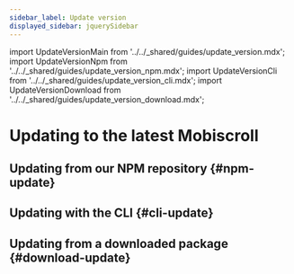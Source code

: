 ```yaml
---
sidebar_label: Update version
displayed_sidebar: jquerySidebar
---
```


import UpdateVersionMain from '../../_shared/guides/update_version.mdx';
import UpdateVersionNpm from '../../_shared/guides/update_version_npm.mdx';
import UpdateVersionCli from '../../_shared/guides/update_version_cli.mdx';
import UpdateVersionDownload from '../../_shared/guides/update_version_download.mdx';

# Updating to the latest Mobiscroll

<UpdateVersionMain />

## Updating from our NPM repository {#npm-update}

<UpdateVersionNpm framework="jquery" />

## Updating with the CLI {#cli-update}

<UpdateVersionCli framework="jquery" />

## Updating from a downloaded package {#download-update}

<UpdateVersionDownload framework="jquery" />
